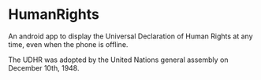 # HumanRights
An android app to display the Universal Declaration of Human Rights at any time, even when the phone is offline. 

The UDHR was adopted by the United Nations general assembly on December 10th, 1948.
